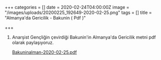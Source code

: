 +++
categories = []
date = 2020-02-24T04:00:00Z
image = "/images/uploads/20200225_192649-2020-02-25.png"
tags = []
title = "Almanya'da Gericilik - Bakunin  ( Pdf )"

+++
1. Anarşist Gençliğin çevirdiği Bakunin'in Almanya'da Gericilik metni pdf olarak paylaşıyoruz. 

   [Bakuninalman-2020-02-25.pdf](/images/uploads/Bakuninalman-2020-02-25.pdf "Bakuninalman-2020-02-25.pdf")